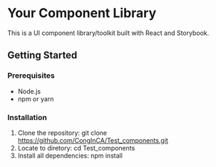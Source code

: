 # Your Component Library

This is a UI component library/toolkit built with React and Storybook.

## Getting Started

### Prerequisites

- Node.js
- npm or yarn

### Installation

1. Clone the repository:
   git clone https://github.com/CongInCA/Test_components.git
2. Locate to diretory:
   cd Test_components
3. Install all dependencies:
   npm install
